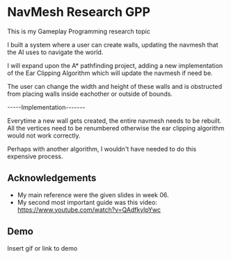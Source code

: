 
# NavMesh Research GPP

This is my Gameplay Programming research topic

I built a system where a user can create walls, updating the navmesh that the AI uses to navigate the world.

I will expand upon the A* pathfinding project, adding a new implementation of the Ear Clipping Algorithm which will update the navmesh if need be.

The user can change the width and height of these walls and is obstructed from placing walls inside eachother or outside of bounds.


-----Implementation-------

Everytime a new wall gets created, the entire navmesh needs to be rebuilt.
All the vertices need to be renumbered otherwise the ear clipping algorithm would not work correctly.

Perhaps with another algorithm, I wouldn't have needed to do this expensive process.
## Acknowledgements

 - My main reference were the given slides in week 06.
 - My second most important guide was this video: https://www.youtube.com/watch?v=QAdfkylpYwc

## Demo

Insert gif or link to demo

